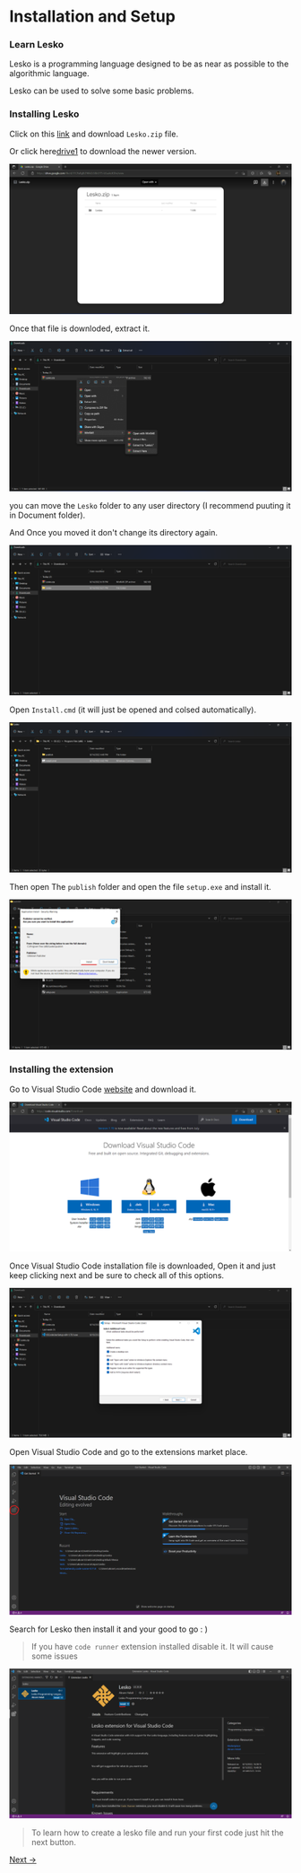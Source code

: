 # Installation and Setup

### Learn Lesko

Lesko is a programming language designed to be as near as possible to the algorithmic language.

Lesko can be used to solve some basic problems.

### Installing Lesko

Click on this [link][drive] and download `Lesko.zip` file.

Or click here[drive1] to download the newer version.

[drive]: https://drive.google.com/file/d/1F-jw1iJ3ZV8DEfB3QQVPYTC6bfPaZQHN/view?usp=sharing
[drive1]: https://drive.google.com/file/d/1pPfKJwh9Ln25t0-Q8vZx0Wt2uyLGQGej/view?usp=share_link
![drive](https://github.com/Mohamed-Akram-Hl/docs/blob/main/assets/Screenshot%202022-08-14%20181914.png?raw=true)

Once that file is downloded, extract it.

![extract](https://github.com/Mohamed-Akram-Hl/docs/blob/main/assets/Screenshot%202022-08-14%20182135.png?raw=true)

you can move the `Lesko` folder to any user directory (I recommend puuting it in Document folder).

And Once you moved it don't change its directory again.

![Folder](https://github.com/Mohamed-Akram-Hl/docs/blob/main/assets/Screenshot%202022-08-14%20182211.png?raw=true)

Open `Install.cmd` (it will just be opened and colsed automatically).

![cmd](https://github.com/Mohamed-Akram-Hl/docs/blob/main/assets/Screenshot%202022-08-14%20182357.png?raw=true)

Then open The `publish` folder and open the file `setup.exe` and install it.

![setup](https://github.com/Mohamed-Akram-Hl/docs/blob/main/assets/Screenshot%202022-08-14%20182549.png?raw=true)

### Installing the extension

Go to Visual Studio Code [website][url] and download it.

[url]: https://code.visualstudio.com/Download
![VS](https://github.com/Mohamed-Akram-Hl/docs/blob/main/assets/Screenshot%202022-08-14%20182650.png?raw=true)

Once Visual Studio Code installation file is downloaded, Open it and just keep clicking next and be sure to check all of this options.

![option](https://github.com/Mohamed-Akram-Hl/docs/blob/main/assets/Screenshot%202022-08-14%20183817.png?raw=true)

Open Visual Studio Code and go to the extensions market place.

![extension](https://github.com/Mohamed-Akram-Hl/docs/blob/main/assets/Screenshot%202022-08-14%20183931.png?raw=true)

Search for Lesko then install it and your good to go : )

> If you have `code runner` extension installed disable it. It will cause some issues

![lesko extension](https://github.com/Mohamed-Akram-Hl/docs/blob/main/assets/Screenshot%202022-08-14%20184033.png?raw=true)

> To learn how to create a lesko file and run your first code just hit the next button.

[Next ->](https://github.com/Mohamed-Akram-Hl/docs/blob/main/2.%20Getting%20Started/Getting%20Started.md)
